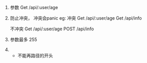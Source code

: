 1. 参数
    Get /api/:user/age

2. 防止冲突， 冲突会panic
   eg: 冲突
    Get /api/:user/age
    Get /api/info

    不冲突
    Get /api/:user/age
    POST /api/info

3. 参数最多 255

4. * 不能再路径的开头